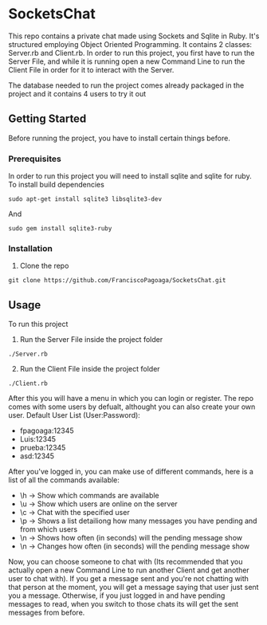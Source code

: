 # SocketsChat
This repo contains a private chat made using Sockets and Sqlite in Ruby. It's structured employing Object Oriented Programming. It contains 2 classes: Server.rb and Client.rb. In order to run this project, you first have to run the Server File, and while it is running open a new Command Line to run the Client File in order for it to interact with the Server. 

The database needed to run the project comes already packaged in the project and it contains 4 users to try it out

## Getting Started
Before running the project, you have to install certain things before.

### Prerequisites
In order to run this project you will need to install sqlite and sqlite for ruby.
To install build dependencies

```
sudo apt-get install sqlite3 libsqlite3-dev
```
And
```
sudo gem install sqlite3-ruby
```

### Installation
1. Clone the repo
```
git clone https://github.com/FranciscoPagoaga/SocketsChat.git
```

## Usage
To run this project 
1. Run the Server File inside the project folder
```
./Server.rb
```

2. Run the Client File inside the project folder
```
./Client.rb
```

After this you will have a menu in which you can login or register. The repo comes with some users by defualt, althought you can also create your own user.
Default User List (User:Password):
* fpagoaga:12345
* Luis:12345
* prueba:12345
* asd:12345

After you've logged in, you can make use of different commands, here is a list of all the commands available:
* \h -> Show which commands are available
* \u -> Show which users are online on the server
* \c <ScreenName> -> Chat with the specified user
* \p -> Shows a list detailiong how many messages you have pending and from which users
* \n -> Shows how often (in seconds) will the pending message show
* \n <Number> -> Changes how often (in seconds) will the pending message show

Now, you can choose someone to chat with (Its recommended that you actually open a new Command Line to run another Client and get another user to chat with). If you get a message sent and you're not chatting with that person at the moment, you will get a message saying that user just sent you a message. Otherwise, if you just logged in and have pending messages to read, when you switch to those chats its will get the sent messages from before.